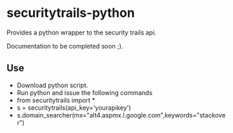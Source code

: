 # securitytrails-python
Provides a python wrapper to the security trails api.

Documentation to be completed soon ;).  


## Use
- Download python script.  
- Run python and issue the following commands
- from securitytrails import *
- s = securitytrails(api_key='yourapikey')
- s.domain_searcher(mx="alt4.aspmx.l.google.com",keywords="stackover")

